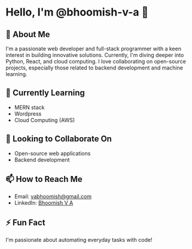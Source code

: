 # Hello, I'm @bhoomish-v-a 👋

## 👀 About Me
I'm a passionate web developer and full-stack programmer with a keen interest in building innovative solutions. Currently, I'm diving deeper into Python, React, and cloud computing. I love collaborating on open-source projects, especially those related to backend development and machine learning.

## 🌱 Currently Learning
- MERN stack
- Wordpress
- Cloud Computing (AWS)

## 💞️ Looking to Collaborate On
- Open-source web applications
- Backend development

## 📫 How to Reach Me
- Email: vabhoomish@gmail.com
- LinkedIn: [Bhoomish V A](https://www.linkedin.com/in/bhoomish-va/)

## ⚡ Fun Fact
I'm passionate about automating everyday tasks with code!
